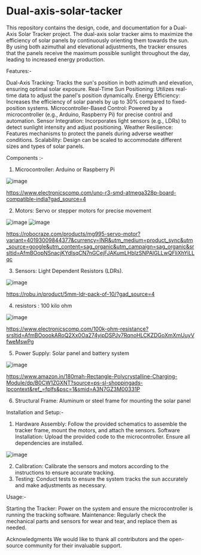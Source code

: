 # Dual-axis-solar-tacker

This repository contains the design, code, and documentation for a Dual-Axis Solar Tracker project. The dual-axis solar tracker aims to maximize the efficiency of solar panels by continuously orienting them towards the sun. By using both azimuthal and elevational adjustments, the tracker ensures that the panels receive the maximum possible sunlight throughout the day, leading to increased energy production.

Features:-

Dual-Axis Tracking: Tracks the sun's position in both azimuth and elevation, ensuring optimal solar exposure.
Real-Time Sun Positioning: Utilizes real-time data to adjust the panel's position dynamically.
Energy Efficiency: Increases the efficiency of solar panels by up to 30% compared to fixed-position systems.
Microcontroller-Based Control: Powered by a microcontroller (e.g., Arduino, Raspberry Pi) for precise control and automation.
Sensor Integration: Incorporates light sensors (e.g., LDRs) to detect sunlight intensity and adjust positioning.
Weather Resilience: Features mechanisms to protect the panels during adverse weather conditions.
Scalability: Design can be scaled to accommodate different sizes and types of solar panels.

Components :-

1. Microcontroller: Arduino or Raspberry Pi

![image](https://github.com/1512gautam/Dual-axis-solar-tracker/assets/142911925/b6b28ea2-66fa-4db3-abf2-cd578cccb291)


https://www.electronicscomp.com/uno-r3-smd-atmega328p-board-compatible-india?gad_source=4

2. Motors: Servo or stepper motors for precise movement 

![image](https://github.com/1512gautam/Dual-axis-solar-tracker/assets/142911925/cea0872b-f912-4352-90cc-d111cb0b39cc)   ![image](https://github.com/1512gautam/Dual-axis-solar-tracker/assets/142911925/d2e35b7c-0c4f-4b91-91d5-32f1f191f96a)




https://robocraze.com/products/mg995-servo-motor?variant=40193009844377&currency=INR&utm_medium=product_sync&utm_source=google&utm_content=sag_organic&utm_campaign=sag_organic&srsltid=AfmBOopNSnacjKYdIsqCN7nGCejFJAKumLHbIzSNPAlGLLwQFliXhYiLLqc


3. Sensors: Light Dependent Resistors (LDRs).

![image](https://github.com/1512gautam/dual-axis-solar-tracker/assets/142911925/91f6ca52-9eee-43c3-b97c-eb340aa9dba2)

https://robu.in/product/5mm-ldr-pack-of-10/?gad_source=4
   
4. resistors : 100 kilo ohm

![image](https://github.com/1512gautam/dual-axis-solar-tracker/assets/142911925/552ccea1-8a16-41e5-88a5-77f550164761)

https://www.electronicscomp.com/100k-ohm-resistance?srsltid=AfmBOoookARoQ2Xx0Oa274yjpDSPJv7RqnoHLCKZDGoXmXmUuyVfweMswPg

5. Power Supply: Solar panel and battery system

![image](https://github.com/1512gautam/dual-axis-solar-tracker/assets/142911925/e7528f79-298f-4f88-9693-cbbada085d1f)

https://www.amazon.in/180mah-Rectangle-Polycrystalline-Charging-Module/dp/B0CW1ZGXNT?source=ps-sl-shoppingads-lpcontext&ref_=fplfs&psc=1&smid=A3N7GZ3M00331P

6. Structural Frame: Aluminum or steel frame for mounting the solar panel


Installation and Setup:-

1. Hardware Assembly: Follow the provided schematics to assemble the tracker frame, mount the motors, and attach the sensors.
Software Installation: Upload the provided code to the microcontroller. Ensure all dependencies are installed.

![image](https://github.com/1512gautam/dual-axis-solar-tracker/assets/142911925/c58fe646-5dd3-4850-8c2c-888015fb61fd)

2. Calibration: Calibrate the sensors and motors according to the instructions to ensure accurate tracking.
3. Testing: Conduct tests to ensure the system tracks the sun accurately and make adjustments as necessary.

Usage:-

Starting the Tracker: Power on the system and ensure the microcontroller is running the tracking software.
Maintenance: Regularly check the mechanical parts and sensors for wear and tear, and replace them as needed.

Acknowledgments
We would like to thank all contributors and the open-source community for their invaluable support.
